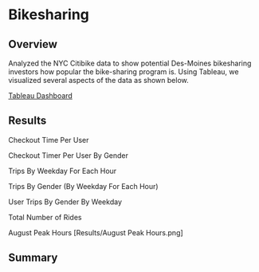 # Bikesharing
## Overview
Analyzed the NYC Citibike data to show potential Des-Moines bikesharing investors how popular the bike-sharing program is. Using Tableau, we visualized several aspects of the data as shown below.

[Tableau Dashboard](https://public.tableau.com/views/NYCCitiBikeAnalysis_16607816316370/CitiBikeDataStory?:language=en-US&publish=yes&:display_count=n&:origin=viz_share_link)

## Results

Checkout Time Per User


Checkout Timer Per User By Gender


Trips By Weekday For Each Hour


Trips By Gender (By Weekday For Each Hour)


User Trips By Gender By Weekday


Total Number of Rides


August Peak Hours
[Results/August Peak Hours.png]

## Summary
